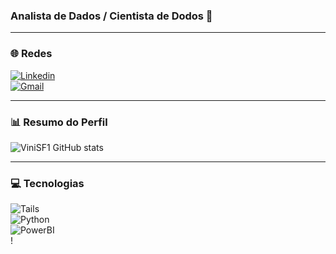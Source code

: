 ### Analista de Dados / Cientista de Dodos 🐍

---

### 🌐 Redes  

[![Linkedin](https://img.shields.io/badge/LinkedIn-0077B5?style=for-the-badge&logo=linkedin&logoColor=white)](https://www.linkedin.com/in/vinicius-da-silva-faria-8186a22b0/)  
[![Gmail](https://img.shields.io/badge/Gmail-D14836?style=for-the-badge&logo=gmail&logoColor=white)](mailto:viniciusfaria369@gmail.com)

---

### 📊 Resumo do Perfil  

![ViniSF1 GitHub stats](https://github-readme-stats.vercel.app/api?username=ViniSF1&show_icons=true&theme=midnight-purple)

---

### 💻 Tecnologias  

![Tails](https://img.shields.io/badge/Tails%20-56347C?style=for-the-badge&logo=tails&logoColor=white)  
![Python](https://img.shields.io/badge/Python-FFD43B?style=for-the-badge&logo=python&logoColor=blue)  
![PowerBI](https://img.shields.io/badge/PowerBI-F2C811?style=for-the-badge&logo=Power%20BI&logoColor=white)  
!

